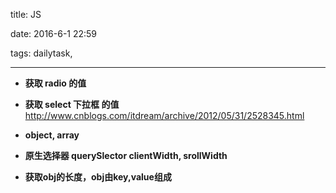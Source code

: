 title: JS

date: 2016-6-1 22:59

tags: dailytask,

---

* __获取 radio 的值__

* __获取 select 下拉框 的值__  
http://www.cnblogs.com/itdream/archive/2012/05/31/2528345.html

* __object, array__

* __原生选择器 querySlector clientWidth, srollWidth__


* __获取obj的长度，obj由key,value组成__
